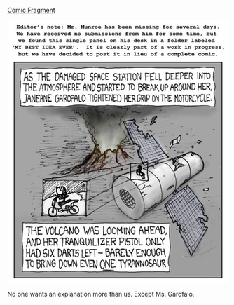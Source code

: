 [Comic Fragment](https://xkcd.com/254)

![Comic Fragment](./random_comic.png)

No one wants an explanation more than us.  Except Ms. Garofalo.

